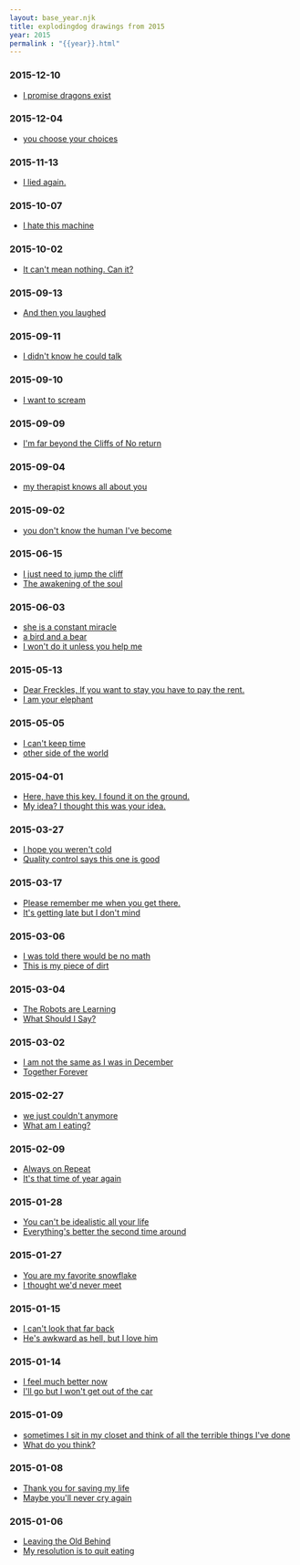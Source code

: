 ```yaml
---
layout: base_year.njk
title: explodingdog drawings from 2015
year: 2015
permalink : "{{year}}.html"
---
```


<div class='day'><h3>2015-12-10</h3><ul><!--50--><li><a href='/title/ipromisedragonsexist.html'>I promise dragons exist</a></li> 
</ul></div>
<div class='day'><h3>2015-12-04</h3><ul><!--49--><li><a href='/title/youchooseyourchoices.html'>you choose your choices</a></li> 
</ul></div>
<div class='day'><h3>2015-11-13</h3><ul><!--48--><li><a href='/title/iliedagain.html'>I lied again.</a></li> 
</ul></div>
<div class='day'><h3>2015-10-07</h3><ul><!--47--><li><a href='/title/ihatethismachine.html'>I hate this machine</a></li> 
</ul></div>
<div class='day'><h3>2015-10-02</h3><ul><!--46--><li><a href='/title/itcantmeannothingcanit.html'>It can't mean nothing. Can it?</a></li> 

</ul></div>
<div class='day'><h3>2015-09-13</h3><ul><!--45--><li><a href='/title/andthenyoulaughed.html'>And then you laughed</a></li> 
</ul></div>
<div class='day'><h3>2015-09-11</h3><ul><!--44--><li><a href='/title/ididntknowhecouldtalk.html'>I didn't know he could talk</a></li> 
</ul></div>
<div class='day'><h3>2015-09-10</h3><ul><!--43--><li><a href='/title/iwanttoscream.html'>I want to scream</a></li> 
</ul></div>
<div class='day'><h3>2015-09-09</h3><ul><!--42--><li><a href='/title/imfarbeyondthecliffsofnoreturn.html'>I'm far beyond the Cliffs of No return</a></li> 
</ul></div>
<div class='day'><h3>2015-09-04</h3><ul><!--41--><li><a href='/title/mytherapistknowsallaboutyou.html'>my therapist knows all about you</a></li> 
</ul></div>
<div class='day'><h3>2015-09-02</h3><ul><!--40--><li><a href='/title/youdontknowthehumanivebecome.html'>you don't know the human I've become</a></li> 
</ul></div>
<div class='day'><h3>2015-06-15</h3><ul><!--39--><li><a href='/title/ijustneedtojumpthecliff.html'>I just need to jump the cliff</a></li> 
<!--38--><li><a href='/title/theawakeningofthesoul.html'>The awakening of the soul</a></li> 
</ul></div>
<div class='day'><h3>2015-06-03</h3><ul><!--37--><li><a href='/title/sheisaconstantmiracle.html'>she is a constant miracle</a></li> 
<!--36--><li><a href='/title/abirdandabear.html'>a bird and a bear</a></li> 
<!--35--><li><a href='/title/iwontdoitunlessyouhelpme.html'>I won't do it unless you help me</a></li> 
</ul></div>
<div class='day'><h3>2015-05-13</h3><ul><!--34--><li><a href='/title/dearfreckles.html'>Dear Freckles, If you want to stay you have to pay the rent.</a></li> 
<!--33--><li><a href='/title/iamyourelephant.html'>I am your elephant</a></li> 
</ul></div>
<div class='day'><h3>2015-05-05</h3><ul><!--32--><li><a href='/title/icantkeeptime.html'>I can't keep time</a></li> 
<!--31--><li><a href='/title/othersideoftheworld.html'>other side of the world</a></li> 
</ul></div>
<div class='day'><h3>2015-04-01</h3><ul><!--30--><li><a href='/title/herehavethiskeyifounditontheground.html'>Here, have this key. I found it on the ground.</a></li> 
<!--29--><li><a href='/title/myideaithoughtthiswasyouridea.html'>My idea? I thought this was your idea.</a></li> 
</ul></div>
<div class='day'><h3>2015-03-27</h3><ul><!--28--><li><a href='/title/ihopeyouwerentcold.html'>I hope you weren't cold</a></li> 
<!--27--><li><a href='/title/qualitycontrolsaysthisoneisgood.html'>Quality control says this one is good</a></li> 
</ul></div>
<div class='day'><h3>2015-03-17</h3><ul><!--26--><li><a href='/title/pleaseremembermewhenyougetthere.html'>Please remember me when you get there.</a></li> 
<!--25--><li><a href='/title/itsgettinglatebutidontmind.html'>It's getting late but I don't mind</a></li> 
</ul></div>
<div class='day'><h3>2015-03-06</h3><ul><!--24--><li><a href='/title/iwastoldtherewouldbenomath.html'>I was told there would be no math</a></li> 
<!--23--><li><a href='/title/thisismypieceofdirt.html'>This is my piece of dirt</a></li> 
</ul></div>
<div class='day'><h3>2015-03-04</h3><ul><!--22--><li><a href='/title/therobotsarelearning.html'>The Robots are Learning</a></li> 
<!--21--><li><a href='/title/whatshouldisay.html'>What Should I Say?</a></li> 
</ul></div>
<div class='day'><h3>2015-03-02</h3><ul><!--20--><li><a href='/title/iamnotthesameasiwasindecember.html'>I am not the same as I was in December</a></li> 
<!--19--><li><a href='/title/togetherforever.html'>Together Forever</a></li> 
</ul></div>
<div class='day'><h3>2015-02-27</h3><ul><!--18--><li><a href='/title/wejustcouldntanymore.html'>we just couldn't anymore</a></li> 
<!--17--><li><a href='/title/whatamieating.html'>What am I eating?</a></li> 
</ul></div>
<div class='day'><h3>2015-02-09</h3><ul><!--16--><li><a href='/title/alwaysonrepeat.html'>Always on Repeat</a></li> 
<!--15--><li><a href='/title/itsthattimeofyearagain.html'>It's that time of year again</a></li> 
</ul></div>
<div class='day'><h3>2015-01-28</h3><ul><!--14--><li><a href='/title/youcantbeidealisticallyourlife.html'>You can't be idealistic all your life</a></li> 
<!--13--><li><a href='/title/everythingsbetterthesecondtimearound.html'>Everything's better the second time around</a></li> 
</ul></div>
<div class='day'><h3>2015-01-27</h3><ul><!--12--><li><a href='/title/youaremyfavoritesnowflake.html'>You are my favorite snowflake</a></li> 
<!--11--><li><a href='/title/ithoughtwednevermeet.html'>I thought we'd never meet</a></li> 
</ul></div>
<div class='day'><h3>2015-01-15</h3><ul><!--9--><li><a href='/title/icantlookthatfarback.html'>I can't look that far back</a></li> 
<!--10--><li><a href='/title/hesawkwardashellbutilovehim.html'>He's awkward as hell, but I love him</a></li> 
</ul></div>
<div class='day'><h3>2015-01-14</h3><ul><!--8--><li><a href='/title/ifeelmuchbetternow.html'>I feel much better now</a></li> 
<!--7--><li><a href='/title/illgobutiwontgetoutofthecar.html'>I'll go but I won't get out of the car</a></li> 
</ul></div>
<div class='day'><h3>2015-01-09</h3><ul><!--6--><li><a href='/title/sometimesisitinmyclosetandthinkofalltheterriblethingsivedone.html'>sometimes I sit in my closet and think of all the terrible things I've done</a></li> 
<!--5--><li><a href='/title/whatdoyouthink.html'>What do you think?</a></li> 
</ul></div>
<div class='day'><h3>2015-01-08</h3><ul><!--4--><li><a href='/title/thankyouforsavingmylife.html'>Thank you for saving my life</a></li> 
<!--3--><li><a href='/title/maybeyoullnevercryagain.html'>Maybe you'll never cry again</a></li> 
</ul></div>
<div class='day'><h3>2015-01-06</h3><ul><!--2--><li><a href='/title/leavingtheoldbehind.html'>Leaving the Old Behind</a></li> 
<!--1--><li><a href='/title/myresolutionistoquiteating.html'>My resolution is to quit eating</a></li> 
</ul></div>
